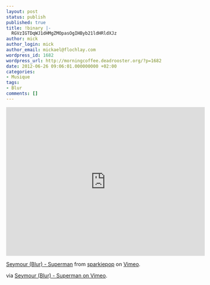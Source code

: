 ```yaml
---
layout: post
status: publish
published: true
title: !binary |-
  RGVzIGTDqWJ1dHMgZMOpasOgIHByb21ldHRldXJz
author: mick
author_login: mick
author_email: mickael@flochlay.com
wordpress_id: 1682
wordpress_url: http://morningcoffee.deadrooster.org/?p=1682
date: 2012-06-26 09:06:01.000000000 +02:00
categories:
- Musique
tags:
- Blur
comments: []
---
```

<iframe src="http://player.vimeo.com/video/8179934?color=ffffff" width="540" height="405" frameborder="0" webkitAllowFullScreen mozallowfullscreen allowFullScreen></iframe> <p><a href="http://vimeo.com/8179934">Seymour (Blur) - Superman</a> from <a href="http://vimeo.com/user645582">sparkiepop</a> on <a href="http://vimeo.com">Vimeo</a>.</p>

via <a href="http://vimeo.com/8179934">Seymour (Blur) - Superman on Vimeo</a>.
